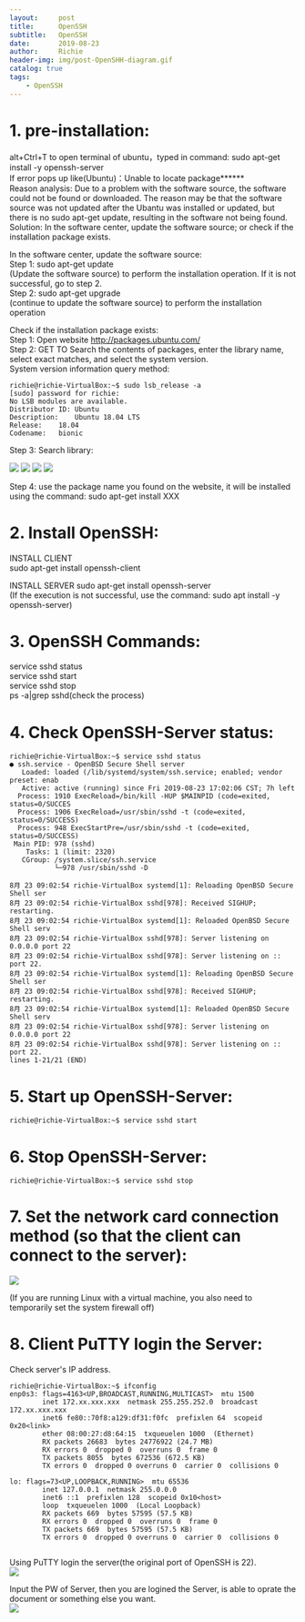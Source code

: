```yaml
---
layout:     post
title:      OpenSSH
subtitle:   OpenSSH
date:       2019-08-23
author:     Richie
header-img: img/post-OpenSHH-diagram.gif
catalog: true
tags:
    - OpenSSH
---
```





# 1.	pre-installation:

alt+Ctrl+T to open terminal of ubuntu，typed in command: sudo apt-get install -y openssh-server   
If error pops up like(Ubuntu)：Unable to locate package******  
Reason analysis: Due to a problem with the software source, the software could not be found or downloaded. The reason may be that the software source was not updated after the Ubantu was installed or updated, but there is no sudo apt-get update, resulting in the software not being found.  
Solution: In the software center, update the software source; or check if the installation package exists.  

In the software center, update the software source:   
Step 1: sudo apt-get update   
(Update the software source) to perform the installation operation. If it is not successful, go to step 2.  
Step 2: sudo apt-get upgrade   
(continue to update the software source) to perform the installation operation  

Check if the installation package exists:  
Step 1: Open website http://packages.ubuntu.com/  
Step 2: GET TO Search the contents of packages, enter the library name, select exact matches, and select the system version.  
        System version information query method:  
```
richie@richie-VirtualBox:~$ sudo lsb_release -a  
[sudo] password for richie:   
No LSB modules are available.  
Distributor ID:	Ubuntu  
Description:	Ubuntu 18.04 LTS  
Release:	18.04
Codename:	bionic

```
Step 3: Search library:  

![](https://github.com/yuancanqin/yuancanqin.github.io/blob/master/img/post-OpenSSH-1.jpg?raw=true)
![](https://github.com/yuancanqin/yuancanqin.github.io/blob/master/img/post-OpenSSH-2.jpg?raw=true)
![](https://github.com/yuancanqin/yuancanqin.github.io/blob/master/img/post-OpenSSH-3.jpg?raw=true)
![](https://github.com/yuancanqin/yuancanqin.github.io/blob/master/img/post-OpenSSH-4.jpg?raw=true)

Step 4: use the package name you found on the website, it will be installed using the command: sudo apt-get install XXX  


# 2.	Install OpenSSH:
INSTALL CLIENT  
sudo apt-get install openssh-client  

INSTALL SERVER 
sudo apt-get install openssh-server    
(If the execution is not successful, use the command: sudo apt install -y openssh-server)  


# 3.	 OpenSSH Commands:  
service sshd status  
service sshd start  
service sshd stop  
ps -a|grep sshd(check the process)    

# 4.	 Check OpenSSH-Server status:  
```
richie@richie-VirtualBox:~$ service sshd status  
● ssh.service - OpenBSD Secure Shell server
   Loaded: loaded (/lib/systemd/system/ssh.service; enabled; vendor preset: enab
   Active: active (running) since Fri 2019-08-23 17:02:06 CST; 7h left
  Process: 1910 ExecReload=/bin/kill -HUP $MAINPID (code=exited, status=0/SUCCES
  Process: 1906 ExecReload=/usr/sbin/sshd -t (code=exited, status=0/SUCCESS)
  Process: 948 ExecStartPre=/usr/sbin/sshd -t (code=exited, status=0/SUCCESS)
 Main PID: 978 (sshd)
    Tasks: 1 (limit: 2320)
   CGroup: /system.slice/ssh.service
           └─978 /usr/sbin/sshd -D

8月 23 09:02:54 richie-VirtualBox systemd[1]: Reloading OpenBSD Secure Shell ser
8月 23 09:02:54 richie-VirtualBox sshd[978]: Received SIGHUP; restarting.
8月 23 09:02:54 richie-VirtualBox systemd[1]: Reloaded OpenBSD Secure Shell serv
8月 23 09:02:54 richie-VirtualBox sshd[978]: Server listening on 0.0.0.0 port 22
8月 23 09:02:54 richie-VirtualBox sshd[978]: Server listening on :: port 22.
8月 23 09:02:54 richie-VirtualBox systemd[1]: Reloading OpenBSD Secure Shell ser
8月 23 09:02:54 richie-VirtualBox sshd[978]: Received SIGHUP; restarting.
8月 23 09:02:54 richie-VirtualBox systemd[1]: Reloaded OpenBSD Secure Shell serv
8月 23 09:02:54 richie-VirtualBox sshd[978]: Server listening on 0.0.0.0 port 22
8月 23 09:02:54 richie-VirtualBox sshd[978]: Server listening on :: port 22.
lines 1-21/21 (END)

```


# 5.	 Start up OpenSSH-Server:  
```
richie@richie-VirtualBox:~$ service sshd start  

```


# 6.	 Stop OpenSSH-Server:  
```
richie@richie-VirtualBox:~$ service sshd stop  

```


# 7.	 Set the network card connection method (so that the client can connect to the server):
![](https://github.com/yuancanqin/yuancanqin.github.io/blob/master/img/post-OpenSSH-5.jpg?raw=true)

(If you are running Linux with a virtual machine, you also need to temporarily set the system firewall off)  


# 8.	Client PuTTY login the Server:
Check server's IP address.  
```
richie@richie-VirtualBox:~$ ifconfig
enp0s3: flags=4163<UP,BROADCAST,RUNNING,MULTICAST>  mtu 1500
        inet 172.xx.xxx.xxx  netmask 255.255.252.0  broadcast 172.xx.xxx.xxx
        inet6 fe80::70f8:a129:df31:f0fc  prefixlen 64  scopeid 0x20<link>
        ether 08:00:27:d8:64:15  txqueuelen 1000  (Ethernet)
        RX packets 26683  bytes 24776922 (24.7 MB)
        RX errors 0  dropped 0  overruns 0  frame 0
        TX packets 8055  bytes 672536 (672.5 KB)
        TX errors 0  dropped 0 overruns 0  carrier 0  collisions 0

lo: flags=73<UP,LOOPBACK,RUNNING>  mtu 65536
        inet 127.0.0.1  netmask 255.0.0.0
        inet6 ::1  prefixlen 128  scopeid 0x10<host>
        loop  txqueuelen 1000  (Local Loopback)
        RX packets 669  bytes 57595 (57.5 KB)
        RX errors 0  dropped 0  overruns 0  frame 0
        TX packets 669  bytes 57595 (57.5 KB)
        TX errors 0  dropped 0 overruns 0  carrier 0  collisions 0


```
Using PuTTY login the server(the original port of OpenSSH is 22).  
![](https://github.com/yuancanqin/yuancanqin.github.io/blob/master/img/post-OpenSSH-6.jpg?raw=true)

Input the PW of Server, then you are logined the Server, is able to oprate the document or something else you want.  
![](https://github.com/yuancanqin/yuancanqin.github.io/blob/master/img/post-OpenSSH-7.jpg?raw=true)




